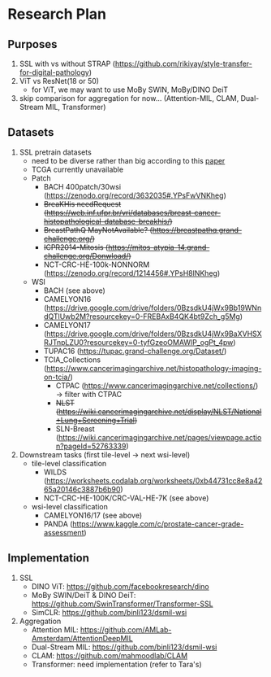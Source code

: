 # Research Plan

## Purposes
1. SSL with vs without STRAP (https://github.com/rikiyay/style-transfer-for-digital-pathology)
1. ViT vs ResNet(18 or 50)
    - for ViT, we may want to use MoBy SWIN, MoBy/DINO DeiT
1. skip comparison for aggregation for now... (Attention-MIL, CLAM, Dual-Stream MIL, Transformer)

## Datasets
1. SSL pretrain datasets
    - need to be diverse rather than big according to this [paper](https://arxiv.org/abs/2011.13971)
    - TCGA currently unavailable
    - Patch
        - BACH 400patch/30wsi (https://zenodo.org/record/3632035#.YPsFwVNKheg)
        - ~~BreaKHis needRequest (https://web.inf.ufpr.br/vri/databases/breast-cancer-histopathological-database-breakhis/)~~
        - ~~BreastPathQ MayNotAvailable? (https://breastpathq.grand-challenge.org/)~~
        - ~~ICPR2014-Mitosis (https://mitos-atypia-14.grand-challenge.org/Donwload/)~~
        - NCT-CRC-HE-100k-NONNORM (https://zenodo.org/record/1214456#.YPsH8lNKheg)
    - WSI
        - BACH (see above)
        - CAMELYON16 (https://drive.google.com/drive/folders/0BzsdkU4jWx9Bb19WNndQTlUwb2M?resourcekey=0-FREBAxB4QK4bt9Zch_g5Mg)
        - CAMELYON17 (https://drive.google.com/drive/folders/0BzsdkU4jWx9BaXVHSXRJTnpLZU0?resourcekey=0-tyfGzeoOMAWlP_ogPt_4pw)
        - TUPAC16 (https://tupac.grand-challenge.org/Dataset/)
        - TCIA_Collections (https://www.cancerimagingarchive.net/histopathology-imaging-on-tcia/)
            - CTPAC (https://www.cancerimagingarchive.net/collections/) -> filter with CTPAC
            - ~~NLST (https://wiki.cancerimagingarchive.net/display/NLST/National+Lung+Screening+Trial)~~
            - SLN-Breast (https://wiki.cancerimagingarchive.net/pages/viewpage.action?pageId=52763339)
1. Downstream tasks (first tile-level -> next wsi-level)
    - tile-level classification
        - WILDS (https://worksheets.codalab.org/worksheets/0xb44731cc8e8a4265a20146c3887b6b90)
        - NCT-CRC-HE-100K/CRC-VAL-HE-7K (see above)
    - wsi-level classification
        - CAMELYON16/17 (see above)
        - PANDA (https://www.kaggle.com/c/prostate-cancer-grade-assessment)

## Implementation
1. SSL
    - DINO ViT: https://github.com/facebookresearch/dino
    - MoBy SWIN/DeiT & DINO DeiT: https://github.com/SwinTransformer/Transformer-SSL
    - SimCLR: https://github.com/binli123/dsmil-wsi
1. Aggregation
    - Attention MIL: https://github.com/AMLab-Amsterdam/AttentionDeepMIL
    - Dual-Stream MIL: https://github.com/binli123/dsmil-wsi
    - CLAM: https://github.com/mahmoodlab/CLAM
    - Transformer: need implementation (refer to Tara's)

